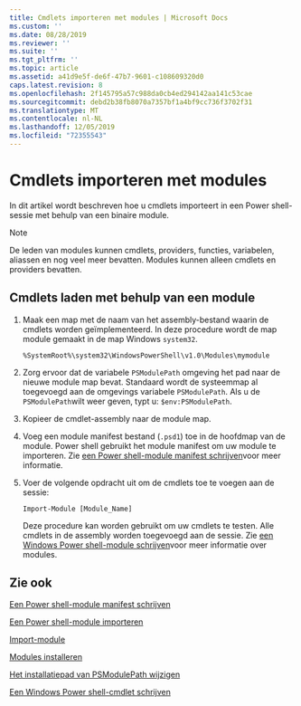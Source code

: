 ```yaml
---
title: Cmdlets importeren met modules | Microsoft Docs
ms.custom: ''
ms.date: 08/28/2019
ms.reviewer: ''
ms.suite: ''
ms.tgt_pltfrm: ''
ms.topic: article
ms.assetid: a41d9e5f-de6f-47b7-9601-c108609320d0
caps.latest.revision: 8
ms.openlocfilehash: 2f145795a57c988da0cb4ed294142aa141c53cae
ms.sourcegitcommit: debd2b38fb8070a7357bf1a4bf9cc736f3702f31
ms.translationtype: MT
ms.contentlocale: nl-NL
ms.lasthandoff: 12/05/2019
ms.locfileid: "72355543"
---
```

# <a name="how-to-import-cmdlets-using-modules"></a>Cmdlets importeren met modules

In dit artikel wordt beschreven hoe u cmdlets importeert in een Power shell-sessie met behulp van een binaire module.

> [!NOTE]
> De leden van modules kunnen cmdlets, providers, functies, variabelen, aliassen en nog veel meer bevatten. Modules kunnen alleen cmdlets en providers bevatten.

## <a name="how-to-load-cmdlets-using-a-module"></a>Cmdlets laden met behulp van een module

1. Maak een map met de naam van het assembly-bestand waarin de cmdlets worden geïmplementeerd. In deze procedure wordt de map module gemaakt in de map Windows `system32`.

   `%SystemRoot%\system32\WindowsPowerShell\v1.0\Modules\mymodule`

1. Zorg ervoor dat de variabele `PSModulePath` omgeving het pad naar de nieuwe module map bevat. Standaard wordt de systeemmap al toegevoegd aan de omgevings variabele `PSModulePath`. Als u de `PSModulePath`wilt weer geven, typt u: `$env:PSModulePath`.

1. Kopieer de cmdlet-assembly naar de module map.

1. Voeg een module manifest bestand (`.psd1`) toe in de hoofdmap van de module. Power shell gebruikt het module manifest om uw module te importeren. Zie [een Power shell-module manifest schrijven](../module/how-to-write-a-powershell-module-manifest.md)voor meer informatie.

1. Voer de volgende opdracht uit om de cmdlets toe te voegen aan de sessie:

   `Import-Module [Module_Name]`

   Deze procedure kan worden gebruikt om uw cmdlets te testen. Alle cmdlets in de assembly worden toegevoegd aan de sessie. Zie [een Windows Power shell-module schrijven](../module/writing-a-windows-powershell-module.md)voor meer informatie over modules.

## <a name="see-also"></a>Zie ook

[Een Power shell-module manifest schrijven](../module/how-to-write-a-powershell-module-manifest.md)

[Een Power shell-module importeren](../module/importing-a-powershell-module.md)

[Import-module](/powershell/module/Microsoft.PowerShell.Core/Import-Module)

[Modules installeren](../module/installing-a-powershell-module.md)

[Het installatiepad van PSModulePath wijzigen](../module/modifying-the-psmodulepath-installation-path.md)

[Een Windows Power shell-cmdlet schrijven](./writing-a-windows-powershell-cmdlet.md)
